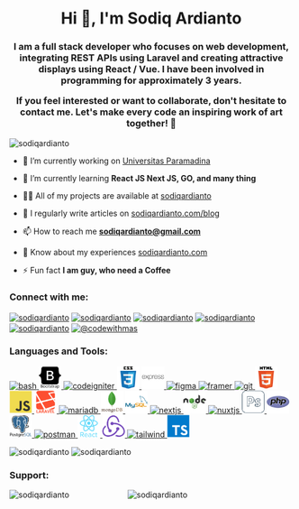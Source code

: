 <h1 align="center">Hi 👋, I'm Sodiq Ardianto</h1>
<h3 align="center">I am a full stack developer who focuses on web development, integrating REST APIs using Laravel and creating attractive displays using React / Vue. I have been involved in programming for approximately 3 years.
<br>

If you feel interested or want to collaborate, don't hesitate to contact me. Let's make every code an inspiring work of art together! 🚀</h3>

<p align="left"> <img src="https://komarev.com/ghpvc/?username=sodiqardianto&label=Profile%20views&color=0e75b6&style=flat" alt="sodiqardianto" /> </p>

- 🔭 I’m currently working on [Universitas Paramadina](https://www.paramadina.ac.id/)

- 🌱 I’m currently learning **React JS Next JS, GO, and many thing**

- 👨‍💻 All of my projects are available at [sodiqardianto](https://github.com/sodiqardianto)

- 📝 I regularly write articles on [sodiqardianto.com/blog](https://sodiqardianto.com/blog)

- 📫 How to reach me **sodiqardianto@gmail.com**

- 📄 Know about my experiences [sodiqardianto.com](https://sodiqardianto.com)

- ⚡ Fun fact **I am guy, who need a Coffee**

<h3 align="left">Connect with me:</h3>
<p align="left">
  <a href="https://dev.to/sodiqardianto" target="blank"><img align="center" src="https://cdn.jsdelivr.net/npm/simple-icons@3.0.1/icons/dev-dot-to.svg" alt="sodiqardianto" height="30" width="40" /></a>
  <a href="https://twitter.com/sodiqardianto" target="blank"><img align="center" src="https://cdn.jsdelivr.net/npm/simple-icons@3.0.1/icons/twitter.svg" alt="sodiqardianto" height="30" width="40" /></a>
  <a href="https://linkedin.com/in/sodiqardianto" target="blank"><img align="center" src="https://cdn.jsdelivr.net/npm/simple-icons@3.0.1/icons/linkedin.svg" alt="sodiqardianto" height="30" width="40" /></a>
  <a href="https://fb.com/sodiqardianto.wk" target="blank"><img align="center" src="https://cdn.jsdelivr.net/npm/simple-icons@3.0.1/icons/facebook.svg" alt="sodiqardianto" height="30" width="40" /></a>
  <a href="https://www.instagram.com/sodiqardianto/" target="blank"><img align="center" src="https://cdn.jsdelivr.net/npm/simple-icons@3.0.1/icons/instagram.svg" alt="sodiqardianto" height="30" width="40" /></a>
  <a href="https://www.youtube.com/@codewithmas" target="blank"><img align="center" src="https://cdn.jsdelivr.net/npm/simple-icons@3.0.1/icons/youtube.svg" alt="@codewithmas" height="30" width="40" /></a>
</p>

<h3 align="left">Languages and Tools:</h3>
<p align="left">
  <a href="https://www.gnu.org/software/bash/" target="_blank" rel="noreferrer">
    <img src="https://www.vectorlogo.zone/logos/gnu_bash/gnu_bash-icon.svg" alt="bash" width="40" height="40"/>
  </a>
  <a href="https://getbootstrap.com" target="_blank" rel="noreferrer">
    <img src="https://raw.githubusercontent.com/devicons/devicon/master/icons/bootstrap/bootstrap-plain-wordmark.svg" alt="bootstrap" width="40" height="40"/>
  </a>
  <a href="https://codeigniter.com" target="_blank" rel="noreferrer">
    <img src="https://cdn.worldvectorlogo.com/logos/codeigniter.svg" alt="codeigniter" width="40" height="40"/>
  </a>
  <a href="https://www.w3schools.com/css/" target="_blank" rel="noreferrer">
    <img src="https://raw.githubusercontent.com/devicons/devicon/master/icons/css3/css3-original-wordmark.svg" alt="css3" width="40" height="40"/>
  </a>
  <a href="https://expressjs.com" target="_blank" rel="noreferrer">
    <img src="https://raw.githubusercontent.com/devicons/devicon/master/icons/express/express-original-wordmark.svg" alt="express" width="40" height="40"/>
  </a>
  <a href="https://www.figma.com/" target="_blank" rel="noreferrer">
    <img src="https://www.vectorlogo.zone/logos/figma/figma-icon.svg" alt="figma" width="40" height="40"/>
  </a>
  <a href="https://www.framer.com/" target="_blank" rel="noreferrer">
    <img src="https://www.vectorlogo.zone/logos/framer/framer-icon.svg" alt="framer" width="40" height="40"/>
  </a>
  <a href="https://git-scm.com/" target="_blank" rel="noreferrer">
    <img src="https://www.vectorlogo.zone/logos/git-scm/git-scm-icon.svg" alt="git" width="40" height="40"/>
  </a> <a href="https://www.w3.org/html/" target="_blank" rel="noreferrer">
    <img src="https://raw.githubusercontent.com/devicons/devicon/master/icons/html5/html5-original-wordmark.svg" alt="html5" width="40" height="40"/>
  </a>
  <a href="https://developer.mozilla.org/en-US/docs/Web/JavaScript" target="_blank" rel="noreferrer">
    <img src="https://raw.githubusercontent.com/devicons/devicon/master/icons/javascript/javascript-original.svg" alt="javascript" width="40" height="40"/>
  </a>
  <a href="https://laravel.com/" target="_blank" rel="noreferrer">
    <img src="https://raw.githubusercontent.com/devicons/devicon/master/icons/laravel/laravel-plain-wordmark.svg" alt="laravel" width="40" height="40"/>
  </a>
  <a href="https://mariadb.org/" target="_blank" rel="noreferrer">
    <img src="https://www.vectorlogo.zone/logos/mariadb/mariadb-icon.svg" alt="mariadb" width="40" height="40"/>
  </a>
  <a href="https://www.mongodb.com/" target="_blank" rel="noreferrer">
    <img src="https://raw.githubusercontent.com/devicons/devicon/master/icons/mongodb/mongodb-original-wordmark.svg" alt="mongodb" width="40" height="40"/>
  </a>
  <a href="https://www.mysql.com/" target="_blank" rel="noreferrer">
    <img src="https://raw.githubusercontent.com/devicons/devicon/master/icons/mysql/mysql-original-wordmark.svg" alt="mysql" width="40" height="40"/>
  </a>
  <a href="https://nextjs.org/" target="_blank" rel="noreferrer">
    <img src="https://cdn.worldvectorlogo.com/logos/nextjs-2.svg" alt="nextjs" width="40" height="40"/>
  </a>
  <a href="https://nodejs.org" target="_blank" rel="noreferrer"> 
    <img src="https://raw.githubusercontent.com/devicons/devicon/master/icons/nodejs/nodejs-original-wordmark.svg" alt="nodejs" width="40" height="40"/>
  </a>
  <a href="https://nuxtjs.org/" target="_blank" rel="noreferrer">
    <img src="https://www.vectorlogo.zone/logos/nuxtjs/nuxtjs-icon.svg" alt="nuxtjs" width="40" height="40"/>
  </a>
  <a href="https://www.photoshop.com/en" target="_blank" rel="noreferrer">
    <img src="https://raw.githubusercontent.com/devicons/devicon/master/icons/photoshop/photoshop-line.svg" alt="photoshop" width="40" height="40"/>
  </a>
  <a href="https://www.php.net" target="_blank" rel="noreferrer"> 
    <img src="https://raw.githubusercontent.com/devicons/devicon/master/icons/php/php-original.svg" alt="php" width="40" height="40"/>
  </a> 
  <a href="https://www.postgresql.org" target="_blank" rel="noreferrer"> 
    <img src="https://raw.githubusercontent.com/devicons/devicon/master/icons/postgresql/postgresql-original-wordmark.svg" alt="postgresql" width="40" height="40"/>
  </a> 
  <a href="https://postman.com" target="_blank" rel="noreferrer"> 
    <img src="https://www.vectorlogo.zone/logos/getpostman/getpostman-icon.svg" alt="postman" width="40" height="40"/> 
  </a>
  <a href="https://reactjs.org/" target="_blank" rel="noreferrer"> 
    <img src="https://raw.githubusercontent.com/devicons/devicon/master/icons/react/react-original-wordmark.svg" alt="react" width="40" height="40"/>
  </a>
  <a href="https://redux.js.org" target="_blank" rel="noreferrer"> 
    <img src="https://raw.githubusercontent.com/devicons/devicon/master/icons/redux/redux-original.svg" alt="redux" width="40" height="40"/>
  </a> 
  <a href="https://tailwindcss.com/" target="_blank" rel="noreferrer"> 
    <img src="https://www.vectorlogo.zone/logos/tailwindcss/tailwindcss-icon.svg" alt="tailwind" width="40" height="40"/> 
  </a> 
  <a href="https://www.typescriptlang.org/" target="_blank" rel="noreferrer"> 
    <img src="https://raw.githubusercontent.com/devicons/devicon/master/icons/typescript/typescript-original.svg" alt="typescript" width="40" height="40"/>
  </a> 
</p>

<div>
<p align="left">
  <img src="https://github-readme-stats.vercel.app/api/top-langs?username=sodiqardianto&show_icons=true&locale=en&layout=compact" alt="sodiqardianto" />
  <img src="https://github-readme-stats.vercel.app/api?username=sodiqardianto&show_icons=true&locale=en" alt="sodiqardianto" />
</p>

<h3 align="left">Support:</h3>
<p align="left">
  <a href="https://www.buymeacoffee.com/sodiqardianto">
    <img align="left" src="https://cdn.buymeacoffee.com/buttons/v2/default-yellow.png" height="50" width="210" alt="sodiqardianto" />
  </a>
  <a href="https://trakteer.id/sodiq-ardianto-5sta5/tip">
    <img align="left" src="https://trakteer-bedesk.s3.ap-southeast-1.amazonaws.com/storage/branding_media/lmWrnYB222t4UieTIowhHr44C1oDJkoSmtEVonF7.png" height="50" width="260" alt="sodiqardianto" />
  </a>
</p>
<br><br>
